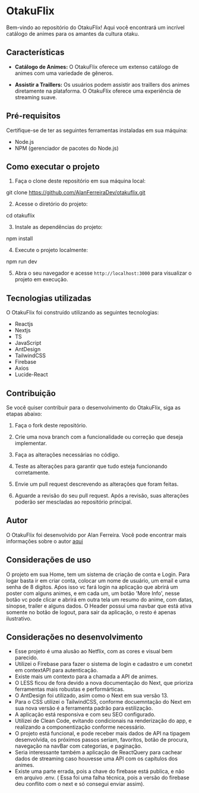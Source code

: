 # OtakuFlix

Bem-vindo ao repositório do OtakuFlix! Aqui você encontrará um incrível catálogo de animes para os amantes da cultura otaku.

## Características

- **Catálogo de Animes:** O OtakuFlix oferece um extenso catálogo de animes com uma variedade de gêneros.

- **Assistir a Traillers:** Os usuários podem assistir aos traillers dos animes diretamente na plataforma. O OtakuFlix oferece uma experiência de streaming suave.

## Pré-requisitos

Certifique-se de ter as seguintes ferramentas instaladas em sua máquina:

- Node.js
- NPM (gerenciador de pacotes do Node.js)

## Como executar o projeto

1. Faça o clone deste repositório em sua máquina local:

git clone https://github.com/AlanFerreiraDev/otakuflix.git

2. Acesse o diretório do projeto:

cd otakuflix

3. Instale as dependências do projeto:

npm install

4. Execute o projeto localmente:

npm run dev

5. Abra o seu navegador e acesse `http://localhost:3000` para visualizar o projeto em execução.

## Tecnologias utilizadas

O OtakuFlix foi construído utilizando as seguintes tecnologias:

- Reactjs
- Nextjs
- TS
- JavaScript
- AntDesign
- TailwindCSS
- Firebase
- Axios
- Lucide-React

## Contribuição

Se você quiser contribuir para o desenvolvimento do OtakuFlix, siga as etapas abaixo:

1. Faça o fork deste repositório.

2. Crie uma nova branch com a funcionalidade ou correção que deseja implementar.

3. Faça as alterações necessárias no código.

4. Teste as alterações para garantir que tudo esteja funcionando corretamente.

5. Envie um pull request descrevendo as alterações que foram feitas.

6. Aguarde a revisão do seu pull request. Após a revisão, suas alterações poderão ser mescladas ao repositório principal.

## Autor

O OtakuFlix foi desenvolvido por Alan Ferreira. Você pode encontrar mais informações sobre o autor [aqui](https://github.com/AlanFerreiraDev)

## Considerações de uso

O projeto em sua Home, tem um sistema de criação de conta e Login.
Para logar basta ir em criar conta, colocar um nome de usuário, um email e uma senha de 8 digitos.
Aṕos isso vc fará login na aplicação que abrirá um poster com alguns animes, e em cada um, um botão 'More Info', nesse botão vc pode clicar e abrirá em outra tela um resumo do anime, com datas, sinopse, trailer e alguns dados.
O Header possui uma navbar que está ativa somente no botão de logout, para sair da aplicação, o resto é apenas ilustrativo.

## Considerações no desenvolvimento

- Esse projeto é uma alusão ao Netflix, com as cores e visual bem parecido.
- Utilizei o Firebase para fazer o sistema de login e cadastro e um conetxt em contextAPI para autenticação.
- Existe mais um contexto para a chamada a API de animes.
- O LESS ficou de fora devido a nova documentação do Next, que prioriza ferramentas mais robustas e performárticas.
- O AntDesign foi utilizado, asim como o Next em sua versão 13.
- Para o CSS utilizei o TailwindCSS, conforme docuemntação do Next em sua nova versão é a ferramenta padrão para estilização.
- A aplicação está responsiva e com seu SEO configurado.
- Utilizei de Clean Code, evitando condicionais na renderização do app, e realizando a componentização conforme necessário.
- O projeto está funcional, e pode receber mais dados de API na tipagem desenvolvida, os próximos passos seriam, favoritos, botão de procura, navegação na navBar com categorias, e paginação.
- Seria interessante também a aplicação de ReactQuery para cachear dados de streaming caso houvesse uma API com os capítulos dos animes.
- Existe uma parte errada, pois a chave do firebase está publica, e não em arquivo .env. ( Essa foi uma falha técnica, pois a versão do firebase deu conflito com o next e só consegui enviar assim).
